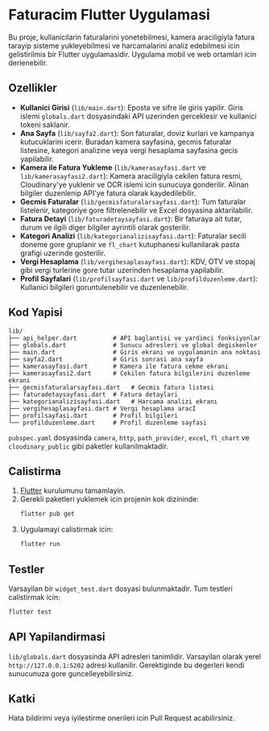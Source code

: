 # Faturacim Flutter Uygulamasi

Bu proje, kullanicilarin faturalarini yonetebilmesi, kamera araciligiyla fatura tarayip sisteme yukleyebilmesi ve harcamalarini analiz edebilmesi icin gelistirilmis bir Flutter uygulamasidir. Uygulama mobil ve web ortamlari icin derlenebilir.

## Ozellikler

- **Kullanici Girisi** (`lib/main.dart`): Eposta ve sifre ile giris yapilir. Giris islemi `globals.dart` dosyasindaki API uzerinden gerceklesir ve kullanici tokeni saklanir.
- **Ana Sayfa** (`lib/sayfa2.dart`): Son faturalar, doviz kurlari ve kampanya kutucuklarini icerir. Buradan kamera sayfasina, gecmis faturalar listesine, kategori analizine veya vergi hesaplama sayfasina gecis yapilabilir.
- **Kamera ile Fatura Yukleme** (`lib/kamerasayfasi.dart` ve `lib/kamerasayfasi2.dart`): Kamera araciligiyla cekilen fatura resmi, Cloudinary'ye yuklenir ve OCR islemi icin sunucuya gonderilir. Alinan bilgiler duzenlenip API'ye fatura olarak kaydedilebilir.
- **Gecmis Faturalar** (`lib/gecmisfaturalarsayfası.dart`): Tum faturalar listelenir, kategoriye gore filtrelenebilir ve Excel dosyasina aktarilabilir.
- **Fatura Detayi** (`lib/faturadetaysayfasi.dart`): Bir faturaya ait tutar, durum ve ilgili diger bilgiler ayrintili olarak gosterilir.
- **Kategori Analizi** (`lib/kategorianalizisayfasi.dart`): Faturalar secili doneme gore gruplanir ve `fl_chart` kutuphanesi kullanilarak pasta grafigi uzerinde gosterilir.
- **Vergi Hesaplama** (`lib/vergihesaplasayfasi.dart`): KDV, OTV ve stopaj gibi vergi turlerine gore tutar uzerinden hesaplama yapilabilir.
- **Profil Sayfalari** (`lib/profilsayfasi.dart` ve `lib/profilduzenleme.dart`): Kullanici bilgileri goruntulenebilir ve duzenlenebilir.

## Kod Yapisi

```
lib/
├── api_helper.dart          # API baglantisi ve yardimci fonksiyonlar
├── globals.dart             # Sunucu adresleri ve global degiskenler
├── main.dart                # Giris ekrani ve uygulamanin ana noktasi
├── sayfa2.dart              # Giris sonrasi ana sayfa
├── kamerasayfasi.dart       # Kamera ile fatura cekme ekrani
├── kamerasayfasi2.dart      # Cekilen fatura bilgilerini duzenleme ekrani
├── gecmisfaturalarsayfası.dart   # Gecmis fatura listesi
├── faturadetaysayfasi.dart  # Fatura detaylari
├── kategorianalizisayfasi.dart   # Harcama analizi ekranı
├── vergihesaplasayfasi.dart # Vergi hesaplama aracI
├── profilsayfasi.dart       # Profil bilgileri
└── profilduzenleme.dart     # Profil duzenleme sayfasi
```

`pubspec.yaml` dosyasinda `camera`, `http`, `path_provider`, `excel`, `fl_chart` ve `cloudinary_public` gibi paketler kullanilmaktadir.

## Calistirma

1. [Flutter](https://flutter.dev/) kurulumunu tamamlayin.
2. Gerekli paketleri yuklemek icin projenin kok dizininde:
   ```bash
   flutter pub get
   ```
3. Uygulamayi calistirmak icin:
   ```bash
   flutter run
   ```

## Testler

Varsayilan bir `widget_test.dart` dosyasi bulunmaktadir. Tum testleri calistirmak icin:

```bash
flutter test
```

## API Yapilandirmasi

`lib/globals.dart` dosyasinda API adresleri tanimlidir. Varsayilan olarak yerel `http://127.0.0.1:5202` adresi kullanilir. Gerektiginde bu degerleri kendi sunucunuza gore guncelleyebilirsiniz.

## Katki

Hata bildirimi veya iyilestirme onerileri icin Pull Request acabilirsiniz.

